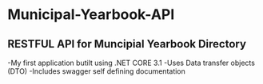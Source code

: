 # Municipal-Yearbook-API

## RESTFUL API for Muncipial Yearbook Directory

-My first application butilt using .NET CORE 3.1
-Uses Data transfer objects (DTO)
-Includes swagger self defining documentation
